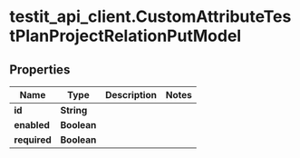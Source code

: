 # testit_api_client.CustomAttributeTestPlanProjectRelationPutModel

## Properties

Name | Type | Description | Notes
------------ | ------------- | ------------- | -------------
**id** | **String** |  | 
**enabled** | **Boolean** |  | 
**required** | **Boolean** |  | 


